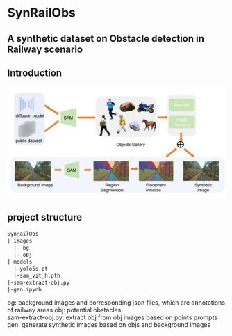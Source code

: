 # SynRailObs

## A synthetic dataset on Obstacle detection in Railway scenario

## Introduction
![intro](md-imgs/intro.png)

## project structure
```
SynRailObs
|-images
  |- bg
  |- obj
|-models
  |-yolo5s.pt
  |-sam_vit_h.pth
|-sam-extract-obj.py
|-gen.ipynb
```
bg: background images and corresponding json files, which are annotations
of railway areas
obj: potential obstacles  
sam-extract-obj.py: extract obj from obj images based on points prompts
gen: generate synthetic images based on objs and background images
